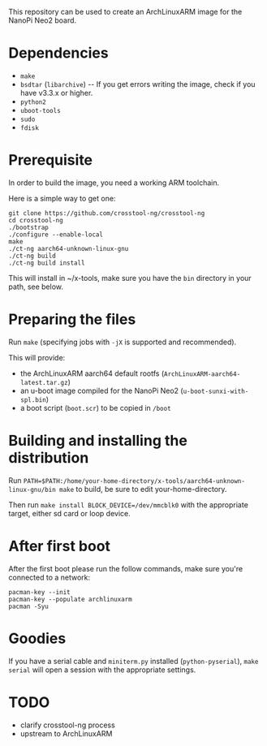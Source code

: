 This repository can be used to create an ArchLinuxARM image for the NanoPi Neo2
board.


Dependencies
============

- `make`
- `bsdtar` (`libarchive`) -- If you get errors writing the image, check if you have v3.3.x or higher.
- `python2`
- `uboot-tools`
- `sudo`
- `fdisk`


Prerequisite
============

In order to build the image, you need a working ARM toolchain.

Here is a simple way to get one:

    git clone https://github.com/crosstool-ng/crosstool-ng
    cd crosstool-ng
    ./bootstrap
    ./configure --enable-local
    make
    ./ct-ng aarch64-unknown-linux-gnu
    ./ct-ng build
    ./ct-ng build install
    
This will install in ~/x-tools, make sure you have the `bin` directory in your path, see below.


Preparing the files
===================

Run `make` (specifying jobs with `-jX` is supported and recommended).

This will provide:

- the ArchLinuxARM aarch64 default rootfs (`ArchLinuxARM-aarch64-latest.tar.gz`)
- an u-boot image compiled for the NanoPi Neo2 (`u-boot-sunxi-with-spl.bin`)
- a boot script (`boot.scr`) to be copied in `/boot`


Building and installing the distribution
========================================

Run `PATH=$PATH:/home/your-home-directory/x-tools/aarch64-unknown-linux-gnu/bin make` to build, be sure to edit your-home-directory.

Then run `make install BLOCK_DEVICE=/dev/mmcblk0` with the appropriate target, either sd card or loop device.

After first boot
===============

After the first boot please run the follow commands, make sure you're connected to a network:

```
pacman-key --init
pacman-key --populate archlinuxarm
pacman -Syu
```

Goodies
=======

If you have a serial cable and `miniterm.py` installed (`python-pyserial`),
`make serial` will open a session with the appropriate settings.


TODO
====

- clarify crosstool-ng process
- upstream to ArchLinuxARM
